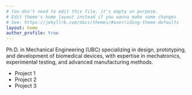 ```yaml
---
# You don't need to edit this file, it's empty on purpose.
# Edit theme's home layout instead if you wanna make some changes
# See: https://jekyllrb.com/docs/themes/#overriding-theme-defaults
layout: home
author_profile: true
---
```

Ph.D. in Mechanical Engineering (UBC) specializing in design, prototyping, and development of biomedical devices, with expertise in mechatronics, experimental testing, and advanced manufacturing methods.


- Project 1
- Project 2
- Project 3
